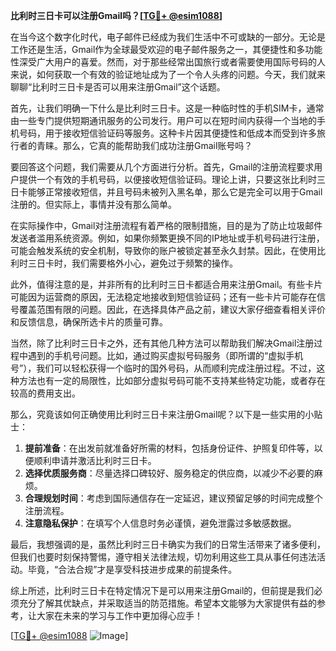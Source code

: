 **比利时三日卡可以注册Gmail吗？[[TG💪+ @esim1088](https://t.me/s/esim1088)]**

在当今这个数字化时代，电子邮件已经成为我们生活中不可或缺的一部分。无论是工作还是生活，Gmail作为全球最受欢迎的电子邮件服务之一，其便捷性和多功能性深受广大用户的喜爱。然而，对于那些经常出国旅行或者需要使用国际号码的人来说，如何获取一个有效的验证地址成为了一个令人头疼的问题。今天，我们就来聊聊“比利时三日卡是否可以用来注册Gmail”这个话题。

首先，让我们明确一下什么是比利时三日卡。这是一种临时性的手机SIM卡，通常由一些专门提供短期通讯服务的公司发行。用户可以在短时间内获得一个当地的手机号码，用于接收短信验证码等服务。这种卡片因其便捷性和低成本而受到许多旅行者的青睐。那么，它真的能帮助我们成功注册Gmail账号吗？

要回答这个问题，我们需要从几个方面进行分析。首先，Gmail的注册流程要求用户提供一个有效的手机号码，以便接收短信验证码。理论上讲，只要这张比利时三日卡能够正常接收短信，并且号码未被列入黑名单，那么它是完全可以用于Gmail注册的。但实际上，事情并没有那么简单。

在实际操作中，Gmail对注册流程有着严格的限制措施，目的是为了防止垃圾邮件发送者滥用系统资源。例如，如果你频繁更换不同的IP地址或手机号码进行注册，可能会触发系统的安全机制，导致你的账户被锁定甚至永久封禁。因此，在使用比利时三日卡时，我们需要格外小心，避免过于频繁的操作。

此外，值得注意的是，并非所有的比利时三日卡都适合用来注册Gmail。有些卡片可能因为运营商的原因，无法稳定地接收到短信验证码；还有一些卡片可能存在信号覆盖范围有限的问题。因此，在选择具体产品之前，建议大家仔细查看相关评价和反馈信息，确保所选卡片的质量可靠。

当然，除了比利时三日卡之外，还有其他几种方法可以帮助我们解决Gmail注册过程中遇到的手机号问题。比如，通过购买虚拟号码服务（即所谓的“虚拟手机号”），我们可以轻松获得一个临时的国外号码，从而顺利完成注册过程。不过，这种方法也有一定的局限性，比如部分虚拟号码可能不支持某些特定功能，或者存在较高的费用支出。

那么，究竟该如何正确使用比利时三日卡来注册Gmail呢？以下是一些实用的小贴士：

1. **提前准备**：在出发前就准备好所需的材料，包括身份证件、护照复印件等，以便顺利申请并激活比利时三日卡。
2. **选择优质服务商**：尽量选择口碑较好、服务稳定的供应商，以减少不必要的麻烦。
3. **合理规划时间**：考虑到国际通信存在一定延迟，建议预留足够的时间完成整个注册流程。
4. **注意隐私保护**：在填写个人信息时务必谨慎，避免泄露过多敏感数据。

最后，我想强调的是，虽然比利时三日卡确实为我们的日常生活带来了诸多便利，但我们也要时刻保持警惕，遵守相关法律法规，切勿利用这些工具从事任何违法活动。毕竟，“合法合规”才是享受科技进步成果的前提条件。

综上所述，比利时三日卡在特定情况下是可以用来注册Gmail的，但前提是我们必须充分了解其优缺点，并采取适当的防范措施。希望本文能够为大家提供有益的参考，让大家在未来的学习与工作中更加得心应手！

[[TG💪+ @esim1088](https://t.me/s/esim1088) ![Image](https://i.postimg.cc/4NQfJmqS/Snipaste-2025-05-13-00-14-12.png)]